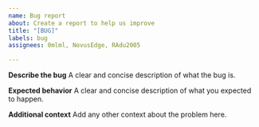 ```yaml
---
name: Bug report
about: Create a report to help us improve
title: "[BUG]"
labels: bug
assignees: 0mlml, NovusEdge, RAdu2005

---
```


**Describe the bug**
A clear and concise description of what the bug is.

**Expected behavior**
A clear and concise description of what you expected to happen.

**Additional context**
Add any other context about the problem here.
